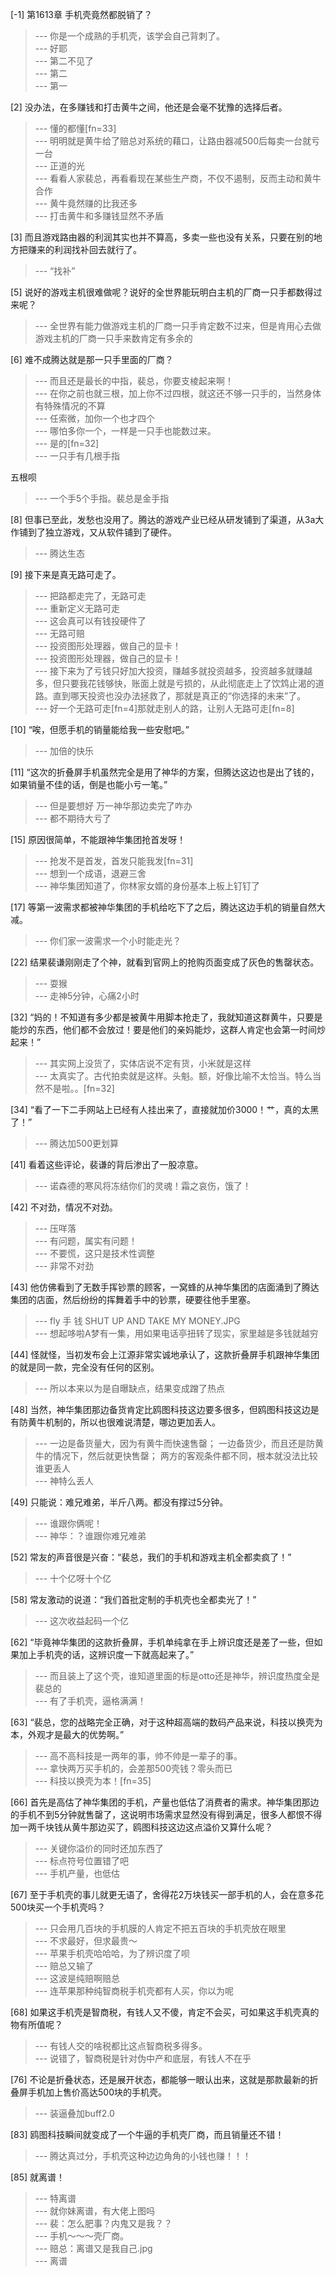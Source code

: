 
[-1] 第1613章 手机壳竟然都脱销了？
>--- 你是一个成熟的手机壳，该学会自己背刺了。<br>
>--- 好耶<br>
>--- 第二不见了<br>
>--- 第二<br>
>--- 第一<br>

[2] 没办法，在多赚钱和打击黄牛之间，他还是会毫不犹豫的选择后者。
>--- 懂的都懂[fn=33]<br>
>--- 明明就是黄牛给了赔总对系统的藉口，让路由器减500后每卖一台就亏一台<br>
>--- 正道的光<br>
>--- 看看人家裴总，再看看现在某些生产商，不仅不遏制，反而主动和黄牛合作<br>
>--- 黄牛竟然赚的比我还多<br>
>--- 打击黄牛和多赚钱显然不矛盾<br>

[3] 而且游戏路由器的利润其实也并不算高，多卖一些也没有关系，只要在别的地方把赚来的利润找补回去就行了。
>--- “找补”<br>

[5] 说好的游戏主机很难做呢？说好的全世界能玩明白主机的厂商一只手都数得过来呢？
>--- 全世界有能力做游戏主机的厂商一只手肯定数不过来，但是肯用心去做游戏主机的厂商一只手来数肯定有多余的<br>

[6] 难不成腾达就是那一只手里面的厂商？
>--- 而且还是最长的中指，裴总，你要支棱起来啊！<br>
>--- 在你之前也就三根，加上你不过四根，就这还不够一只手的，当然身体有特殊情况的不算<br>
>--- 任索微，加你一个也才四个<br>
>--- 哪怕多你一个，一样是一只手也能数过来。<br>
>--- 是的[fn=32]<br>
>--- 一只手有几根手指

五根呗<br>
>--- 一个手5个手指。裴总是金手指<br>

[8] 但事已至此，发愁也没用了。腾达的游戏产业已经从研发铺到了渠道，从3a大作铺到了独立游戏，又从软件铺到了硬件。
>--- 腾达生态<br>

[9] 接下来是真无路可走了。
>--- 把路都走完了，无路可走<br>
>--- 重新定义无路可走<br>
>--- 这会真可以有钱投硬件了<br>
>--- 无路可赔<br>
>--- 投资图形处理器，做自己的显卡！<br>
>--- 投资图形处理器，做自己的显卡！<br>
>--- 接下来为了亏钱只好加大投资，赚越多就投资越多，投资越多就赚越多，但只要我花钱够快，账面上就是亏损的，从此彻底走上了饮鸩止渴的道路。直到哪天投资也没办法拯救了，那就是真正的“你选择的未来”了。<br>
>--- 好一个无路可走[fn=4]那就走别人的路，让别人无路可走[fn=8]<br>

[10] “唉，但愿手机的销量能给我一些安慰吧。”
>--- 加倍的快乐<br>

[11] “这次的折叠屏手机虽然完全是用了神华的方案，但腾达这边也是出了钱的，如果销量不佳的话，倒是也能小亏一笔。”
>--- 但是要想好 万一神华那边卖完了咋办 <br>
>--- 都不期待大亏了<br>

[15] 原因很简单，不能跟神华集团抢首发呀！
>--- 抢发不是首发，首发只能我发[fn=31]<br>
>--- 想到一个成语，退避三舍<br>
>--- 神华集团知道了，你林家女婿的身份基本上板上钉钉了<br>

[17] 等第一波需求都被神华集团的手机给吃下了之后，腾达这边手机的销量自然大减。
>--- 你们家一波需求一个小时能走光？<br>

[22] 结果裴谦刚刚走了个神，就看到官网上的抢购页面变成了灰色的售罄状态。
>--- 耍猴<br>
>--- 走神5分钟，心痛2小时<br>

[32] “妈的！不知道有多少都是被黄牛用脚本抢走了，我就知道这群黄牛，只要是能炒的东西，他们都不会放过！要是他们的亲妈能炒，这群人肯定也会第一时间炒起来！”
>--- 其实网上没货了，实体店说不定有货，小米就是这样<br>
>--- 太真实了。古代拍卖就是这样。头魁。额，好像比喻不太恰当。特么当然不是啦。。[fn=32]<br>

[34] “看了一下二手网站上已经有人挂出来了，直接就加价3000！艹，真的太黑了！”
>--- 腾达加500更划算<br>

[41] 看着这些评论，裴谦的背后渗出了一股凉意。
>--- 诺森德的寒风将冻结你们的灵魂！霜之哀伤，饿了！<br>

[42] 不对劲，情况不对劲。
>--- 压咩落<br>
>--- 有问题，属实有问题！<br>
>--- 不要慌，这只是技术性调整<br>
>--- 非常不对劲<br>

[43] 他仿佛看到了无数手挥钞票的顾客，一窝蜂的从神华集团的店面涌到了腾达集团的店面，然后纷纷的挥舞着手中的钞票，硬要往他手里塞。
>--- fly 手 钱
SHUT UP AND TAKE MY MONEY.JPG<br>
>--- 想起哆啦A梦有一集，用如果电话亭扭转了现实，家里越是多钱就越穷<br>

[44] 怪就怪，当初发布会上江源非常实诚地承认了，这款折叠屏手机跟神华集团的就是同一款，完全没有任何的区别。
>--- 所以本来以为是自曝缺点，结果变成蹭了热点<br>

[48] 当然，神华集团那边备货肯定比鸥图科技这边要多很多，但鸥图科技这边是有防黄牛机制的，所以也很难说清楚，哪边更加丢人。
>--- 一边是备货量大，因为有黄牛而快速售罄；
一边备货少，而且还是防黄牛的情况下，然后就更快售罄；
两方的客观条件都不同，根本就没法比较谁更丢人<br>
>--- 神特么丢人<br>

[49] 只能说：难兄难弟，半斤八两。都没有撑过5分钟。
>--- 谁跟你俩呢！<br>
>--- 神华：？谁跟你难兄难弟<br>

[52] 常友的声音很是兴奋：“裴总，我们的手机和游戏主机全都卖疯了！”
>--- 十个亿呀十个亿<br>

[58] 常友激动的说道：“我们首批定制的手机壳也全都卖光了！”
>--- 这次收益起码一个亿<br>

[62] “毕竟神华集团的这款折叠屏，手机单纯拿在手上辨识度还是差了一些，但如果加上手机壳的话，这辨识度一下就高起来了。”
>--- 而且装上了这个壳，谁知道里面的标是otto还是神华，辨识度热度全是裴总的<br>
>--- 有了手机壳，逼格满满！<br>

[63] “裴总，您的战略完全正确，对于这种超高端的数码产品来说，科技以换壳为本，外观才是最大的优势啊。”
>--- 高不高科技是一两年的事，帅不帅是一辈子的事。<br>
>--- 拿快两万买手机的，会差那500壳钱？零头而已<br>
>--- 科技以换壳为本！[fn=35]<br>

[66] 首先是高估了神华集团的手机，产量也低估了消费者的需求。神华集团那边的手机不到5分钟就售罄了，这说明市场需求显然没有得到满足，很多人都恨不得加一两千块钱从黄牛那边买了，鸥图科技这边这点溢价又算什么呢？
>--- 关键你溢价的同时还加东西了<br>
>--- 标点符号位置错了吧<br>
>--- 手机产量，也低估<br>

[67] 至于手机壳的事儿就更无语了，舍得花2万块钱买一部手机的人，会在意多花500块买一个手机壳吗？
>--- 只会用几百块的手机膜的人肯定不把五百块的手机壳放在眼里<br>
>--- 不求最好，但求最贵～<br>
>--- 苹果手机壳哈哈哈，为了辨识度了呗<br>
>--- 赔总又输了<br>
>--- 这波是纯赔啊赔总<br>
>--- 连苹果那种纯智商税手机壳都有人买，你以为呢<br>

[68] 如果这手机壳是智商税，有钱人又不傻，肯定不会买，可如果这手机壳真的物有所值呢？
>--- 有钱人交的啥税都比这点智商税多得多。<br>
>--- 说错了，智商税是针对伪中产和底层，有钱人不在乎<br>

[76] 不论是折叠状态，还是展开状态，都能够一眼认出来，这就是那款最新的折叠屏手机加上售价高达500块的手机壳。
>--- 装逼叠加buff2.0<br>

[83] 鸥图科技瞬间就变成了一个牛逼的手机壳厂商，而且销量还不错！
>--- 腾达真过分，手机壳这种边边角角的小钱也赚！！！<br>

[85] 就离谱！
>--- 特离谱<br>
>--- 就你妹离谱，有大佬上图吗<br>
>--- 裴：怎么肥事？内鬼又是我？？<br>
>--- 手机～～～壳厂商。<br>
>--- 赔总：离谱又是我自己.jpg<br>
>--- 离谱<br>
